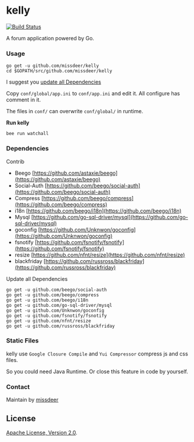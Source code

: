 # kelly

[![Build Status](https://secure.travis-ci.org/missdeer/kelly.png)](https://travis-ci.org/missdeer/kelly)

A forum application powered by Go.

### Usage

```
go get -u github.com/missdeer/kelly
cd $GOPATH/src/github.com/missdeer/kelly
```

I suggest you [update all Dependencies](#dependencies)

Copy `conf/global/app.ini` to `conf/app.ini` and edit it. All configure has comment in it.

The files in `conf/` can overwrite `conf/global/` in runtime.


**Run kelly**

```
bee run watchall
```

### Dependencies

Contrib

* Beego [https://github.com/astaxie/beego](https://github.com/astaxie/beego)
* Social-Auth [https://github.com/beego/social-auth](https://github.com/beego/social-auth)
* Compress [https://github.com/beego/compress](https://github.com/beego/compress)
* i18n [https://github.com/beego/i18n](https://github.com/beego/i18n)
* Mysql [https://github.com/go-sql-driver/mysql](https://github.com/go-sql-driver/mysql)
* goconfig [https://github.com/Unknwon/goconfig](https://github.com/Unknwon/goconfig)
* fsnotify [https://github.com/fsnotify/fsnotify](https://github.com/fsnotify/fsnotify)
* resize [https://github.com/nfnt/resize](https://github.com/nfnt/resize)
* blackfriday [https://github.com/russross/blackfriday](https://github.com/russross/blackfriday)

Update all Dependencies

```
go get -u github.com/beego/social-auth
go get -u github.com/beego/compress
go get -u github.com/beego/i18n
go get -u github.com/go-sql-driver/mysql
go get -u github.com/Unknwon/goconfig
go get -u github.com/fsnotify/fsnotify
go get -u github.com/nfnt/resize
go get -u github.com/russross/blackfriday
```

### Static Files

kelly use `Google Closure Compile` and `Yui Compressor` compress js and css files.

So you could need Java Runtime. Or close this feature in code by yourself.

### Contact

Maintain by [missdeer](https://minidump.info/)

## License

[Apache License, Version 2.0](http://www.apache.org/licenses/LICENSE-2.0.html).
